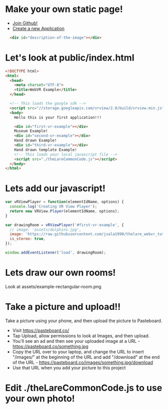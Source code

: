 # Make your own static page!
- [Join Github!](https://github.com/join)
- [Create a new Application](https://guides.github.com/features/pages/)
```html
  <div id="description-of-the-image"></div>
```

# Let's look at public/index.html
``` html
<!DOCTYPE html>
<html>
  <head>
    <meta charset="UTF-8">
    <title>WebVR Example</title>
  </head>

  <!-- This loads the google sdk -->
  <script src="//storage.googleapis.com/vrview/2.0/build/vrview.min.js"></script>
  <body>
    Hello this is your first application!!!

    <div id="first-vr-example"></div>
    Museum Example!
    <div id="second-vr-example"></div>
    Hand drawn Example!
    <div id="third-vr-example"></div>
    Hand drawn template Example!
    <!-- This loads your local javascript file -->
    <script src="./theLareCommonCode.js"></script>
  </body>
</html>
```
# Lets add our javascript!
``` javascript
var vRViewPlayer = function(elementIdName, options) {
  console.log('Creating VR View Player');
  return new VRView.Player(elementIdName, options);
}

var drawingRoom = vRViewPlayer('#first-vr-example', {
  // image: 'assets/dolphins.jpg',
  image: 'https://raw.githubusercontent.com/jsala1990/thelare_webvr_tutorial/master/public/assets/dolphins.jpg',
  is_stereo: true,
});

window.addEventListener('load', drawingRoom);
```

# Lets draw our own rooms!
Look at assets/example-rectangular-room.png

# Take a picture and upload!!

Take a picture using your phone, and then upload the picture to Pasteboard.

- Visit https://pasteboard.co/
- Tap Upload, allow permissions to look at Images, and then upload. 
- You'll see an ad and then see your uploaded image at a URL - https://pasteboard.co/something.jpg
- Copy the URL over to your laptop, and change the URL to insert "/images/" at the beginning of the URL and add "/download" at the end of the URL - https://pasteboard.co/images/something.jpg/download
- Use that URL when you add your picture to this project

# Edit ./theLareCommonCode.js to use your own photo!
